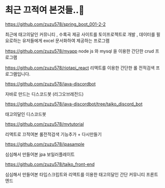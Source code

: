 <!-- # 안녕하세요 저는 꾸준히 학습하는것을 좋아하는 신입 웹개발자입니다.😃
이곳은 제가 업무시간 외에 좋아하는것을 주제로 학습했던 기술들을 바탕으로 토이프로젝트를 전시하는 공간입니다.
# 기술
html , css , js , jquery , java , spring boot , jsp , oracle 등을 주로 사용하고 최근에는 react 등의 spa 에 관심이 있어 학습하고 토이프로젝트를 만들었습니다.😇
# 최근 토이프로젝트
https://github.com/zuzu578/spring_boot_001-2-2

최근에 태고의달인 커뮤니티 , 수록곡 제공 사이트를 토이프로젝트로 개발하고있고 , 데이터를 필요로하는 유저들에게 excel 문서화하여 제공하는 프로그램도 개발하였습니다🤠

https://github.com/zuzu578/myapp
node js 와 mysql 을 이용한 간단한 crud 프로그램 입니다.

https://github.com/zuzu578/riotapi_react
리액트를 이용한  간단한 롤 전적검색 프로그램입니다. 

# 성향
학습한 언어나 프레임워크를 통해 해당 언어나 프레임워크로 간단한 프로그램이나 응용하여 토이프로젝트를 만드는것을 좋아하는 개발자입니다!🤩 -->

# 최근 끄적여 본것들..🤠
https://github.com/zuzu578/spring_boot_001-2-2

최근에 태고의달인 커뮤니티 , 수록곡 제공 사이트를 토이프로젝트로 개발 , 데이터를 필요로하는 유저들에게 excel 문서화하여 제공하는 프로그램

https://github.com/zuzu578/myapp
node js 와 mysql 을 이용한 간단한 crud 프로그램

https://github.com/zuzu578/riotapi_react
리액트를 이용한  간단한 롤 전적검색 프로그램입니다. 

https://github.com/zuzu578/java-discordbot

자바로 만드는 디스코드봇 (리그오브레전드)

https://github.com/zuzu578/java-discordbot/tree/taiko_discord_bot

태고의달인 디스코드봇 

https://github.com/zuzu578/mytutorial

리액트로 끄적여본 롤전적검색 기능추가 + 다시만들기 

https://github.com/zuzu578/jpasample

심심해서 만들어본 jpa 보일러플레이트

https://github.com/zuzu578/taiko_front-end

심심해서 만들어본 타입스크립트와 리액트를 이용한 태고의달인 간단 커뮤니티 프론트엔드 



